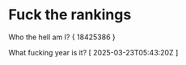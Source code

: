 # Fuck the rankings

Who the hell am I?
{ 18425386 }

What fucking year is it?
[ 2025-03-23T05:43:20Z ]
